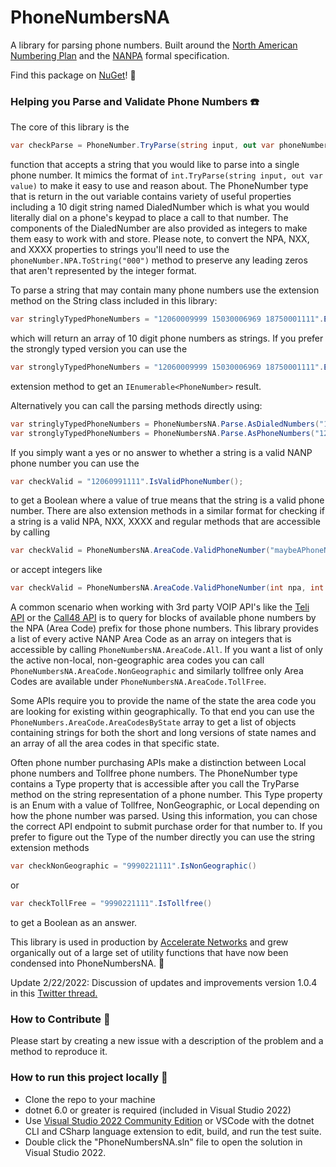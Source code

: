 # PhoneNumbersNA
A library for parsing phone numbers. Built around the [North American Numbering Plan](https://en.wikipedia.org/wiki/North_American_Numbering_Plan) and the [NANPA](https://nationalnanpa.com/) formal specification.

Find this package on [NuGet](https://www.nuget.org/packages/PhoneNumbersNA/)! 🚀

### Helping you Parse and Validate Phone Numbers ☎️ ###

The core of this library is the 
```csharp
var checkParse = PhoneNumber.TryParse(string input, out var phoneNumber);
```
function that accepts a string that you would like to parse into a single phone number. It mimics the format of ```int.TryParse(string input, out var value)``` to make it easy to use and reason about. The PhoneNumber type that is return in the out variable contains variety of useful properties including a 10 digit string named DialedNumber which is what you would literally dial on a phone's keypad to place a call to that number. The components of the DialedNumber are also provided as integers to make them easy to work with and store. Please note, to convert the NPA, NXX, and XXXX properties to strings you'll need to use the ```phoneNumber.NPA.ToString("000")``` method to preserve any leading zeros that aren't represented by the integer format.

To parse a string that may contain many phone numbers use the extension method on the String class included in this library:
```csharp
var stringlyTypedPhoneNumbers = "12060009999 15030006969 18750001111".ExtractDialedNumbers();
```
which will return an array of 10 digit phone numbers as strings. If you prefer the strongly typed version you can use the 
```csharp
var stronglyTypedPhoneNumbers = "12060009999 15030006969 18750001111".ExtractPhoneNumbers();
```
extension method to get an ```IEnumerable<PhoneNumber>``` result.

Alternatively you can call the parsing methods directly using:
```csharp
var stringlyTypedPhoneNumbers = PhoneNumbersNA.Parse.AsDialedNumbers("12060009999 15030006969 18750001111");
var stronglyTypedPhoneNumbers = PhoneNumbersNA.Parse.AsPhoneNumbers("12060009999 15030006969 18750001111");
```
  
If you simply want a yes or no answer to whether a string is a valid NANP phone number you can use the 
```csharp
var checkValid = "12060991111".IsValidPhoneNumber();
```
to get a Boolean where a value of true means that the string is a valid phone number. There are also extension methods in a similar format for checking if a string is a valid NPA, NXX, XXXX and regular methods that are accessible by calling
```csharp
var checkValid = PhoneNumbersNA.AreaCode.ValidPhoneNumber("maybeAPhoneNumber");
``` 
or accept integers like 
```csharp
var checkValid = PhoneNumbersNA.AreaCode.ValidPhoneNumber(int npa, int nxx, int xxxx);
```
  
A common scenario when working with 3rd party VOIP API's like the [Teli API](https://apidocs.teleapi.net/api/) or the [Call48 API](https://apicontrol.call48.com/apidocs#did-did-lookup-get) is to query for blocks of available phone numbers by the NPA (Area Code) prefix for those phone numbers. This library provides a list of every active NANP Area Code as an array on integers that is accessible by calling ```PhoneNumbersNA.AreaCode.All```. If you want a list of only the active non-local, non-geographic area codes you can call ```PhoneNumbersNA.AreaCode.NonGeographic``` and similarly tollfree only Area Codes are available under ```PhoneNumbersNA.AreaCode.TollFree```. 
  
Some APIs require you to provide the name of the state the area code you are looking for existing within geographically. To that end you can use the ```PhoneNumbers.AreaCode.AreaCodesByState``` array to get a list of objects containing strings for both the short and long versions of state names and an array of all the area codes in that specific state.
  
Often phone number purchasing APIs make a distinction between Local phone numbers and Tollfree phone numbers. The PhoneNumber type contains a Type property that is accessible after you call the TryParse method on the string representation of a phone number. This Type property is an Enum with a value of Tollfree, NonGeographic, or Local depending on how the phone number was parsed. Using this information, you can chose the correct API endpoint to submit purchase order for that number to. If you prefer to figure out the Type of the number directly you can use the string extension methods 
```csharp
var checkNonGeographic = "9990221111".IsNonGeographic()
```
or 
```csharp
var checkTollFree = "9990221111".IsTollfree()
```
to get a Boolean as an answer.

This library is used in production by [Accelerate Networks](https://github.com/AccelerateNetworks/NumberSearch) and grew organically out of a large set of utility functions that have now been condensed into PhoneNumbersNA. 🥳

Update 2/22/2022: Discussion of updates and improvements version 1.0.4 in this [Twitter thread.](https://twitter.com/UncheckedError/status/1496217725559005186)

### How to Contribute 🤝 ###
Please start by creating a new issue with a description of the problem and a method to reproduce it.
  
### How to run this project locally 🏃 ###
  * Clone the repo to your machine
  * dotnet 6.0 or greater is required (included in Visual Studio 2022)
  * Use [Visual Studio 2022 Community Edition](https://visualstudio.microsoft.com/vs/preview/) or VSCode with the dotnet CLI and CSharp language extension to edit, build, and run the test suite.
  * Double click the "PhoneNumbersNA.sln" file to open the solution in Visual Studio 2022.
